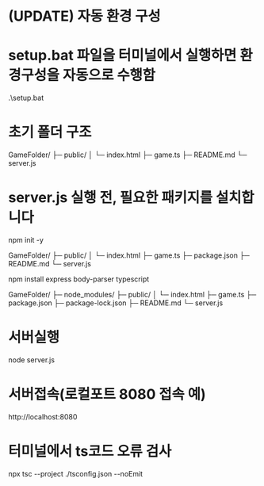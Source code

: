 # (UPDATE) 자동 환경 구성
# setup.bat 파일을 터미널에서 실행하면 환경구성을 자동으로 수행함
.\setup.bat



# 초기 폴더 구조
GameFolder/
├─ public/
│   └─ index.html
├─ game.ts
├─ README.md
└─ server.js



# server.js 실행 전, 필요한 패키지를 설치합니다
npm init -y

GameFolder/
├─ public/
│   └─ index.html
├─ game.ts
├─ package.json
├─ README.md
└─ server.js


npm install express body-parser typescript

GameFolder/
├─ node_modules/
├─ public/
│   └─ index.html
├─ game.ts
├─ package.json
├─ package-lock.json
├─ README.md
└─ server.js


# 서버실행
node server.js


# 서버접속(로컬포트 8080 접속 예)
http://localhost:8080



# 터미널에서 ts코드 오류 검사
npx tsc --project ./tsconfig.json --noEmit